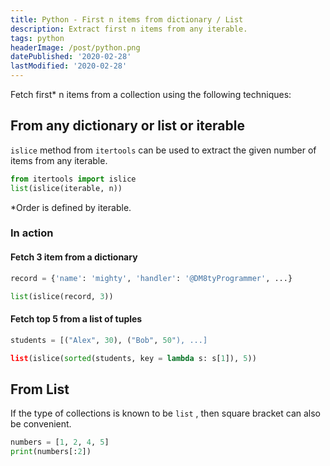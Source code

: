 ```yaml
---
title: Python - First n items from dictionary / List
description: Extract first n items from any iterable.
tags: python
headerImage: /post/python.png
datePublished: '2020-02-28'
lastModified: '2020-02-28'
---
```


Fetch first\* n items from a collection using the following techniques:

## From any dictionary or list or iterable

`islice` method from `itertools` can be used to extract the given number of items from any iterable.

```python
from itertools import islice
list(islice(iterable, n))
```

\*Order is defined by iterable.

### In action

#### Fetch 3 item from a dictionary

```python
record = {'name': 'mighty', 'handler': '@DM8tyProgrammer', ...}

list(islice(record, 3))
```

#### Fetch top 5 from a list of tuples

```python
students = [("Alex", 30), ("Bob", 50"), ...]

list(islice(sorted(students, key = lambda s: s[1]), 5))
```

## From List

If the type of collections is known to be `list` , then square bracket can also be convenient.

```python
numbers = [1, 2, 4, 5]
print(numbers[:2])
```
